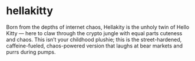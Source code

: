 # hellakitty
Born from the depths of internet chaos, Hellakity is the unholy twin of Hello Kitty — here to claw through the crypto jungle with equal parts cuteness and chaos. This isn’t your childhood plushie; this is the street-hardened, caffeine-fueled, chaos-powered version that laughs at bear markets and purrs during pumps.
